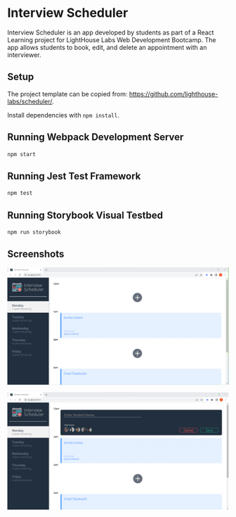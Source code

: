 # Interview Scheduler
Interview Scheduler is an app developed by students as part of a React Learning project for LightHouse Labs Web Development Bootcamp.
The app allows students to book, edit, and delete an appointment with an interviewer.

## Setup
The project template can be copied from: https://github.com/lighthouse-labs/scheduler/.

Install dependencies with `npm install`.

## Running Webpack Development Server

```sh
npm start
```

## Running Jest Test Framework

```sh
npm test
```

## Running Storybook Visual Testbed

```sh
npm run storybook
```

## Screenshots
!["Homepage"](https://github.com/habeshongo/scheduler/blob/master/screenshots/Screenshot%202023-06-24%20173718.png)

!["Adding an interview"](https://github.com/habeshongo/scheduler/blob/master/screenshots/Screenshot%202023-06-24%20173759.png)
